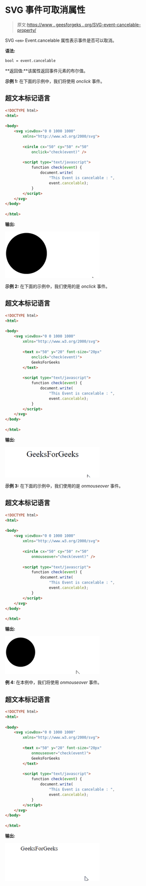 # SVG 事件可取消属性

> 原文:[https://www . geesforgeks . org/SVG-event-cancelable-property/](https://www.geeksforgeeks.org/svg-event-cancelable-property/)

SVG `<em>` Event.cancelable 属性表示事件是否可以取消。

**语法:**

```html
bool = event.cancelable
```

**返回值:**该属性返回事件元素的布尔值。

**示例 1:** 在下面的示例中，我们将使用 *onclick* 事件。

## 超文本标记语言

```html
<!DOCTYPE html>
<html>

<body>
    <svg viewBox="0 0 1000 1000" 
        xmlns="http://www.w3.org/2000/svg">

        <circle cx="50" cy="50" r="50" 
            onclick="check(event)" />

        <script type="text/javascript">
            function check(event) {
                document.write(
                    "This Event is cancelable : ",
                    event.cancelable);
            }
        </script>
    </svg>
</body>

</html>
```

**输出:**

![](img/d315acebdaa7c96bf96f6d482ab8e1dc.png)

**示例 2:** 在下面的示例中，我们使用的是 *onclick* 事件。

## 超文本标记语言

```html
<!DOCTYPE html>
<html>

<body>
    <svg viewBox="0 0 1000 1000" 
        xmlns="http://www.w3.org/2000/svg">

        <text x="50" y="20" font-size="20px" 
            onclick="check(event)">
            GeeksForGeeks
        </text>

        <script type="text/javascript">
            function check(event) {
                document.write(
                    "This Event is cancelable : ",
                    event.cancelable);
            }
        </script>
    </svg>
</body>

</html>
```

**输出:**

![](img/7d769a614fa8e282f5bfcbf834be9f80.png)

**示例 3:** 在下面的示例中，我们使用的是 *onmouseover* 事件。

## 超文本标记语言

```html
<!DOCTYPE html>
<html>

<body>
    <svg viewBox="0 0 1000 1000"
        xmlns="http://www.w3.org/2000/svg">

        <circle cx="50" cy="50" r="50" 
            onmouseover="check(event)" />

        <script type="text/javascript">
            function check(event) {
                document.write(
                    "This Event is cancelable : ", 
                    event.cancelable);
            }
        </script>
    </svg>
</body>

</html>
```

**输出:**

![](img/86ce2262977dcf91a2c493008e1305fe.png)

**例 4:** 在本例中，我们将使用 *onmouseover* 事件。

## 超文本标记语言

```html
<!DOCTYPE html>
<html>

<body>
    <svg viewBox="0 0 1000 1000" 
        xmlns="http://www.w3.org/2000/svg">

        <text x="50" y="20" font-size="20px"
            onmouseover="check(event)">
            GeeksForGeeks
        </text>

        <script type="text/javascript">
            function check(event) {
                document.write(
                    "This Event is cancelable : ",
                    event.cancelable);
            }
        </script>
    </svg>
</body>

</html>
```

**输出:**

![](img/70108b1ad278e4d4d4ea7455510849ec.png)